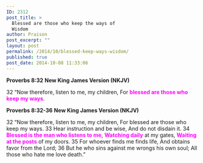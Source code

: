 ```yaml
---
ID: 2312
post_title: >
  Blessed are those who keep the ways of
  Wisdom
author: Praison
post_excerpt: ""
layout: post
permalink: /2014/10/blessed-keep-ways-wisdom/
published: true
post_date: 2014-10-08 11:33:06
---
```

<strong>Proverbs 8:32</strong>
<strong> New King James Version (NKJV)</strong>

32 “Now therefore, listen to me, my children,
For <span style="color: #ff00ff;"><strong>blessed are those who keep my ways</strong></span>.

<strong>Proverbs 8:32-36</strong>
<strong> New King James Version (NKJV)</strong>

32 “Now therefore, listen to me, my children,
For blessed are those who keep my ways.
33 Hear instruction and be wise,
And do not disdain it.
34 <span style="color: #ff00ff;"><strong>Blessed is the man who listens to me</strong></span>,
<span style="color: #ff00ff;"><strong>Watching daily</strong></span> at my gates,
<span style="color: #ff00ff;"><strong>Waiting at the posts</strong></span> of my doors.
35 For whoever finds me finds life,
And obtains favor from the Lord;
36 But he who sins against me wrongs his own soul;
All those who hate me love death.”